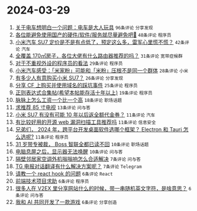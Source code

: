 # 2024-03-29

1. [关于电车想明白一个问题：电车是大人玩具](https://www.v2ex.com/t/1027958) `96条评论` `分享发现`
1. [各位能避免使用国产的硬件/软件/服务就尽量避免吧🥲](https://www.v2ex.com/t/1028002) `48条评论` `程序员`
1. [小米汽车 SU7 定价是不是有点低了，预定这么多，雷军心里慌不慌？](https://www.v2ex.com/t/1027959) `42条评论` `汽车`
1. [全覆盖 170㎡房子，各位大佬有什么路由器推荐的吗？](https://www.v2ex.com/t/1027973) `31条评论` `宽带症候群`
1. [对于不重视外设的程序员的看法](https://www.v2ex.com/t/1028009) `29条评论` `程序员`
1. [小米汽车感受：「米家粉」可能和「米粉」压根不是同一个群体](https://www.v2ex.com/t/1027965) `28条评论` `小米`
1. [有多少人有意购买小米 SU7？](https://www.v2ex.com/t/1027966) `26条评论` `分享发现`
1. [分享 CF 上购买并使用域名的踩坑事件](https://www.v2ex.com/t/1027972) `25条评论` `程序员`
1. [正则表达式合集帖(希望本帖能存活十年以上)](https://www.v2ex.com/t/1027988) `19条评论` `程序员`
1. [脉脉上怎么工资一个比一个高](https://www.v2ex.com/t/1027998) `18条评论` `职场话题`
1. [求推荐 85 寸电视](https://www.v2ex.com/t/1027985) `13条评论` `问与答`
1. [小米 SU7 有没有可能 10 年以后返全额代金券？](https://www.v2ex.com/t/1027984) `11条评论` `汽车`
1. [有比较好用的开源 web 漏洞扫描工具推荐吗](https://www.v2ex.com/t/1027981) `11条评论` `信息安全`
1. [兄弟们， 2024 年，跨平台开发桌面软件选哪个框架？ Electron 和 Tauri 怎么选呢?](https://www.v2ex.com/t/1027975) `11条评论` `程序员`
1. [31 岁带专被裁， Boss 智联全都已读不回](https://www.v2ex.com/t/1028017) `10条评论` `职场话题`
1. [电脑息屏之后，显示器无法唤醒](https://www.v2ex.com/t/1027967) `10条评论` `问与答`
1. [隔壁邻居家空调外机嗡嗡响怎么合适解决](https://www.v2ex.com/t/1027976) `7条评论` `问与答`
1. [TG 电报对话翻译有什么解决方案呢？](https://www.v2ex.com/t/1027970) `7条评论` `Telegram`
1. [请教一个 react hook 的问题](https://www.v2ex.com/t/1028021) `6条评论` `React`
1. [前端技术项目求助](https://www.v2ex.com/t/1027989) `6条评论` `程序员`
1. [很多人在 V2EX 里分享网站什么的时候，带一串随机英文字符，是啥意思？](https://www.v2ex.com/t/1027987) `6条评论` `问与答`
1. [我和 AI 共同开发了一款游戏](https://www.v2ex.com/t/1027964) `6条评论` `分享创造`
